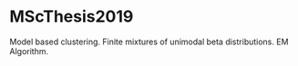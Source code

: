 # MScThesis2019

Model based clustering.
Finite mixtures of unimodal beta distributions. 
EM Algorithm. 
